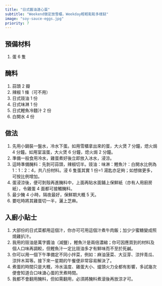 ```yaml
---
title: "日式醬油溏心蛋"
subtitle: "Weekend做定放雪櫃，Weekday輕輕鬆鬆多樣餸"
image: "soy-sauce-eggs.jpg"
priority: 7
---
```


## 預備材料

1. 蛋 6 隻

## 醃料

1. 蒜頭 2 瓣
2. 辣椒 1 條（可不用）
3. 日式豉油 1 份
4. 日式味淋 1 份
5. 日式鰹魚冷麵汁 2 份
6. 白開水 4 份

## 做法

1. 先用小鍋裝一盤水，冷水下蛋。如用雪櫃拿出來的蛋，大火煲 7 分鐘，熄火焗 4 分鐘。如用室溫蛋，大火煲 6 分鐘，熄火焗 2 分鐘。
2. 準備一般食用冷水，雞蛋煮好後立即放入冰水，浸涼。
3. 這時準備醃料：先剝可蒜頭，辣椒切半。豉油：味淋：鰹魚汁：白開水比例為 1：1：2：4，共八份材料。浸 6 隻蛋其實 1 份=1 湯匙亦足夠；如想做更多，可按比例增加。
4. 蛋浸涼後，便可剝殼再進醃料中，上面再貼水面鋪上保鮮紙（亦有人用廚房紙），令雞蛋 4 面都可接觸醃料。
5. 最少醃 4 小時，隔夜最好，保鮮期大概 5 天。
6. 要吃時將其雞蛋切一半，灑上芝麻。

## 入廚小貼士

1. 大部份的日式菜都用這個汁，你亦可可用這個汁煮牛肉飯；加少少蜜糖變成照燒雞扒汁。
2. 我用的豉油是萬字醬油（減鹽），鰹魚汁是兩倍濃縮；你可因應買到的材料及個人口味再調較，但鰹魚汁一定比豉油多才有鮮味而不至於死鹹。
3. 你可以用一個下午準備定不同小拌菜，例如：麻油菠菜、大豆芽、涼拌青瓜、涼拌木耳等。接下來一星期的午餐便非常容易解決了。
4. 煮蛋的時間只是大概，冷水溫度、雞蛋大小、爐頭火力全都有影響，多試幾次便會知道合口味溏心蛋的烹煮時間。
5. 我都不會翻用醃料，但如需翻用，必須將醃料煮滾後再放涼才可。
